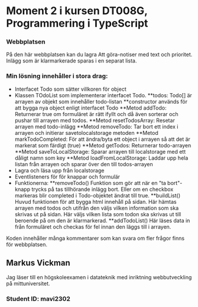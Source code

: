 # Moment 2 i kursen DT008G, Programmering i TypeScript

### Webbplatsen
På den här webbplatsen kan du lagra Att göra-notiser med text och prioritet. Inlägg som är klarmarkerade sparas i en separat lista.

### Min lösning innehåller i stora drag:
* Interfacet Todo som sätter villkoren för object
* Klassen TOdoList som implementerar interfacet Todo.
**todos: Todo[] är arrayen av objekt som innehåller todo-listan
**constructor används för att bygga nya object enligt interfacet Todo
**Metod addTodo: Returnerar true om formuläret är rätt ifyllt och då även sorterar och pushar till arrayen med todos.
**Metod resetTodosArray: Resetar arrayen med todo-inlägg
**Metod removeTodo: Tar bort ett index i arrayen och initierar savetolocalstorage metoden
**Metod markTodoCompleted: För att ändra/byta ett object i arrayen så att det är markerat som färdigt (true) 
**Metod getTodos: Returnerar todo-arrayen
**Metod saveToLocalStorage: Sparar arrayen till localstorage med ett dåligt namn som key
**Metod loadFromLocalStorage: Laddar upp hela listan från arrayen och sparar över den till todos-arrayen
* Lagra och läsa upp från localstorage
* Eventlisteners för för knappar och formulär
* Funktionerna:
**removeTodo() Funktion som gör att när en "ta bort"-knapp trycks på tas tillhörande inlägg bort. Eller om en checkbox markeras blir completed i Todo-objektet ändrat till true.
**buildList() Huvud funktionen för att bygga html innehåll på sidan. Här hämtas arrayen med todos och utifrån den väljs vilken information som ska skrivas ut på sidan. Här väljs vilken lista som todon ska skrivas ut till beroende på om den är klarmarkerad.
**addTodoList() Här läses data in från formuläret och checkas för fel innan den läggs till i arrayen.

Koden innehåller många kommentarer som kan svara om fler frågor finns för webbplatsen. 

## Markus Vickman
Jag läser till en högskoleexamen i datateknik med inriktning webbutveckling på mittuniversitet.

### Student ID: mavi2302
